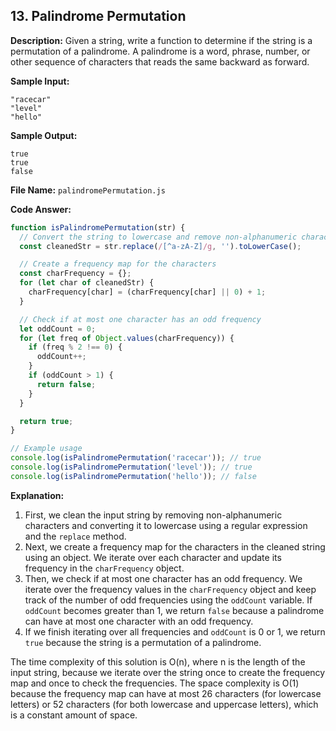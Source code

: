 ## 13. Palindrome Permutation

**Description:**
Given a string, write a function to determine if the string is a permutation of a palindrome. A palindrome is a word, phrase, number, or other sequence of characters that reads the same backward as forward.

**Sample Input:**
```
"racecar"
"level"
"hello"
```

**Sample Output:**
```
true
true
false
```

**File Name:** `palindromePermutation.js`

**Code Answer:**

```javascript
function isPalindromePermutation(str) {
  // Convert the string to lowercase and remove non-alphanumeric characters
  const cleanedStr = str.replace(/[^a-zA-Z]/g, '').toLowerCase();

  // Create a frequency map for the characters
  const charFrequency = {};
  for (let char of cleanedStr) {
    charFrequency[char] = (charFrequency[char] || 0) + 1;
  }

  // Check if at most one character has an odd frequency
  let oddCount = 0;
  for (let freq of Object.values(charFrequency)) {
    if (freq % 2 !== 0) {
      oddCount++;
    }
    if (oddCount > 1) {
      return false;
    }
  }

  return true;
}

// Example usage
console.log(isPalindromePermutation('racecar')); // true
console.log(isPalindromePermutation('level')); // true
console.log(isPalindromePermutation('hello')); // false
```

**Explanation:**

1. First, we clean the input string by removing non-alphanumeric characters and converting it to lowercase using a regular expression and the `replace` method.
2. Next, we create a frequency map for the characters in the cleaned string using an object. We iterate over each character and update its frequency in the `charFrequency` object.
3. Then, we check if at most one character has an odd frequency. We iterate over the frequency values in the `charFrequency` object and keep track of the number of odd frequencies using the `oddCount` variable. If `oddCount` becomes greater than 1, we return `false` because a palindrome can have at most one character with an odd frequency.
4. If we finish iterating over all frequencies and `oddCount` is 0 or 1, we return `true` because the string is a permutation of a palindrome.

The time complexity of this solution is O(n), where n is the length of the input string, because we iterate over the string once to create the frequency map and once to check the frequencies. The space complexity is O(1) because the frequency map can have at most 26 characters (for lowercase letters) or 52 characters (for both lowercase and uppercase letters), which is a constant amount of space.